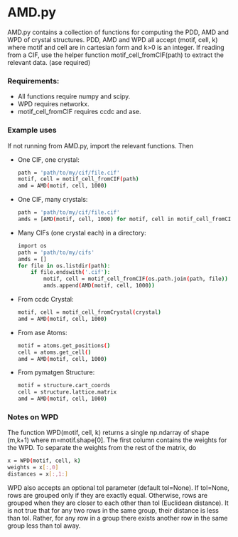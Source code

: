 # AMD.py
 
AMD.py contains a collection of functions for computing the PDD, AMD and WPD of crystal structures. PDD, AMD and WPD all accept (motif, cell, k) where motif and cell are in cartesian form and k>0 is an integer. If reading from a CIF, use the helper function motif_cell_fromCIF(path) to extract the relevant data. (ase required)

### Requirements: 
- All functions require numpy and scipy. 
- WPD requires networkx. 
- motif_cell_fromCIF requires ccdc and ase.

### Example uses

If not running from AMD.py, import the relevant functions. Then

-  One CIF, one crystal:
    ```sh
    path = 'path/to/my/cif/file.cif' 
    motif, cell = motif_cell_fromCIF(path)
    amd = AMD(motif, cell, 1000)
    ```
- One CIF, many crystals:
    ```sh
    path = 'path/to/my/cif/file.cif' 
    amds = [AMD(motif, cell, 1000) for motif, cell in motif_cell_fromCIF(path)]
    ```
- Many CIFs (one crystal each) in a directory:
    ```sh
    import os
    path = 'path/to/my/cifs'
    amds = []
    for file in os.listdir(path):
        if file.endswith('.cif'):
            motif, cell = motif_cell_fromCIF(os.path.join(path, file))
            amds.append(AMD(motif, cell, 1000))
    ```
- From ccdc Crystal:
    ```sh
    motif, cell = motif_cell_fromCrystal(crystal)
    amd = AMD(motif, cell, 1000)
    ```
- From ase Atoms:
    ```sh
    motif = atoms.get_positions()
    cell = atoms.get_cell()
    amd = AMD(motif, cell, 1000)
    ```
- From pymatgen Structure:
    ```sh
    motif = structure.cart_coords
    cell = structure.lattice.matrix
    amd = AMD(motif, cell, 1000)
    ```

### Notes on WPD
The function WPD(motif, cell, k) returns a single np.ndarray of shape (m,k+1) where m=motif.shape[0]. The first column contains the weights for the WPD. To separate the weights from the rest of the matrix, do
```sh
x = WPD(motif, cell, k)
weights = x[:,0]
distances = x[:,1:]
```

WPD also accepts an optional tol parameter (default tol=None). If tol=None, rows are grouped only if they are exactly equal. Otherwise, rows are grouped when they are closer to each other than tol (Euclidean distance). It is not true that for any two rows in the same group, their distance is less than tol. Rather, for any row in a group there exists another row in the same group less than tol away.
